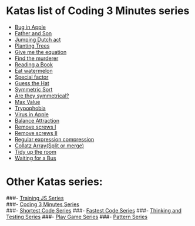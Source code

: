 # Katas list of Coding 3 Minutes series
 - [Bug in Apple](http://www.codewars.com/kata/56fe97b3cc08ca00e4000dc9)
 - [Father and Son](http://www.codewars.com/kata/56fe9a0c11086cd842000008)
 - [Jumping Dutch act](http://www.codewars.com/kata/570bcd9715944a2c8e000009)
 - [Planting Trees](http://www.codewars.com/kata/5710443187a36a9cee0005a1)
 - [Give me the equation](http://www.codewars.com/kata/56fe9b65cc08cafbc5000de3)
 - [Find the murderer](http://www.codewars.com/kata/570f3fc5b29c702c5500043e)
 - [Reading a Book](http://www.codewars.com/kata/570ca6a520c69f39dd0016d4)
 - [Eat watermelon](http://www.codewars.com/kata/570df12ce6e9282a7d000947)
 - [Special factor](http://www.codewars.com/kata/570e5d0b93214b1a950015b1)
 - [Guess the Hat](http://www.codewars.com/kata/570ef7a834e61306da00035b)
 - [Symmetric Sort](http://www.codewars.com/kata/5705aeb041e5befba20010ba)
 - [Are they symmetrical?](http://www.codewars.com/kata/5705cc3161944b10fd0004ba)
 - [Max Value](http://www.codewars.com/kata/570771871df89cf59b000742)
 - [Trypophobia](http://www.codewars.com/kata/56fe9ffbc25bf33fff000f7c)
 - [Virus in Apple](http://www.codewars.com/kata/5700af83d1acef83fd000048)
 - [Balance Attraction](http://www.codewars.com/kata/57033601e55d30d3e0000633)
 - [Remove screws I](http://www.codewars.com/kata/5710a50d336aed828100055a)
 - [Remove screws II](http://www.codewars.com/kata/5710a8fd336aed00d9000594)
 - [Regular expression compression](http://www.codewars.com/kata/570bae4b0237999e940016e9)
 - [Collatz Array(Split or merge)](http://www.codewars.com/kata/56fe9d579b7bb6b027000001)
 - [Tidy up the room](http://www.codewars.com/kata/5703ace6e55d30d3e0001029)
 - [Waiting for a Bus](http://www.codewars.com/kata/57070eff924f343280000015)
 
# Other Katas series:
###- [Training JS Series](http://github.com/myjinxin2015/Katas-list-of-Training-JS-series)     
###- [Coding 3 Minutes Series](https://github.com/myjinxin2015/Katas-list-of-Training-JS-series/blob/master/coding-3-min.md)     
###- [Shortest Code Series](https://github.com/myjinxin2015/Katas-list-of-Training-JS-series/blob/master/Shortest%20Code%20Series.md) 
###- [Fastest Code Series](https://github.com/myjinxin2015/Katas-list-of-Training-JS-series/blob/master/Fastest%20Code%20Series.md)
###- [Thinking and Testing Series](https://github.com/myjinxin2015/Katas-list-of-Training-JS-series/blob/master/Thinking%20and%20Testing%20Series.md) 
###- [Play Game Series]()
###- [Pattern Series]()

